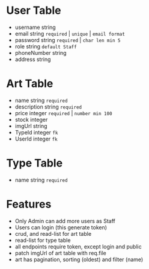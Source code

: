 # User Table
- username     string
- email        string   `required` | `unique` | `email format`
- password     string   `required` | `char len min 5`
- role         string   `default Staff`
- phoneNumber  string
- address      string

# Art Table
- name         string    `required`
- description  string    `required`
- price        integer   `required` | `number min 100`
- stock        integer
- imgUrl       string
- TypeId       integer   `fk`
- UserId       integer   `fk`

# Type Table
- name         string    `required`

# Features
- Only Admin can add more users as Staff
- Users can login (this generate token)
- crud, and read-list for art table
- read-list for type table
- all endpoints require token, except login and public
- patch imgUrl of art table with req.file
- art has pagination, sorting (oldest) and filter (name)